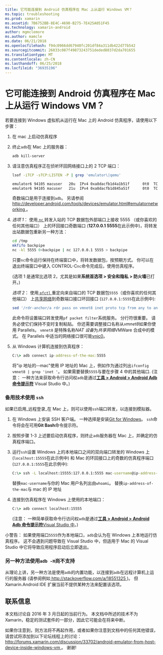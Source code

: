 ```yaml
---
title: 它可能连接到 Android 仿真程序在 Mac 上从运行 Windows VM？
ms.topic: troubleshooting
ms.prod: xamarin
ms.assetid: 7B6752BB-8E4C-4690-B275-7E425A051F45
ms.technology: xamarin-android
author: mgmclemore
ms.author: mamcle
ms.date: 06/21/2018
ms.openlocfilehash: f94c0966dd67940fc201df84a311db422d77b542
ms.sourcegitcommit: 26033c087f49873243751deded8037d2da701655
ms.translationtype: MT
ms.contentlocale: zh-CN
ms.lasthandoff: 06/25/2018
ms.locfileid: "36935196"
---
```

# <a name="is-it-possible-to-connect-to-android-emulators-running-on-a-mac-from-a-windows-vm"></a>它可能连接到 Android 仿真程序在 Mac 上从运行 Windows VM？

若要连接到 Windows 虚拟机从运行在 Mac 上的 Android 仿真程序，请使用以下步骤：

1.  在 mac 上启动仿真程序

2.  终止`adb`在 Mac 上的服务器：

    ```bash
    adb kill-server
    ```

3.  请注意仿真程序正在侦听环回网络接口上的 2 TCP 端口：

    ```bash
    lsof -iTCP -sTCP:LISTEN -P | grep 'emulator\|qemu'

    emulator6 94105 macuser   20u  IPv4 0xa8dacfb1d4a1b51f      0t0  TCP localhost:5555 (LISTEN)
    emulator6 94105 macuser   21u  IPv4 0xa8dacfb1d845a51f      0t0  TCP localhost:5554 (LISTEN)
    ```

    奇数端口是用于连接到`adb`。 另请参阅[ http://developer.android.com/tools/devices/emulator.html#emulatornetworking ](http://developer.android.com/tools/devices/emulator.html#emulatornetworking)。

4.  _选项 1_： 使用[ `nc` ](https://developer.apple.com/library/mac/documentation/Darwin/Reference/ManPages/man1/nc.1.html)转发入站的 TCP 数据包外部端口上接收 5555 （或你喜欢的任何其他端口） 上的环回接口奇数端口 (**127.0.0.1 5555**在此示例中)，将转发出站数据包重新另一种方法：

    ```bash
    cd /tmp
    mkfifo backpipe
    nc -kl 5555 0<backpipe | nc 127.0.0.1 5555 > backpipe
    ```

    只要`nc`命令运行保持在终端窗口中，将转发数据包，按预期方式。 你可以在退出终端窗口中键入 CONTROL-C`nc`命令完成后，使用仿真程序。

    (选项 1 是通常比选项 2，尤其是如果**系统首选项 > 安全和隐私 > 防火墙**已打开。) 

    _选项 2_： 使用[ `pfctl` ](https://developer.apple.com/library/mac/documentation/Darwin/Reference/ManPages/man8/pfctl.8.html)重定向来自端口的 TCP 数据包`5555`（或你喜欢的任何其他端口） 上[共享网络](http://kb.parallels.com/en/4948)到奇数端口接口环回接口 (`127.0.0.1:5555`在此示例中):

    ```bash
    sed '/rdr-anchor/a rdr pass on vmnet8 inet proto tcp from any to any port 5555 -> 127.0.0.1 port 5555' /etc/pf.conf | sudo pfctl -ef -
    ```

    此命令将设置端口转发使用`pf packet filter`系统服务。 分行符很重要。 请务必使它们保持不变时复制粘贴。 你还需要调整接口名称从*vmnet8*如果你使用 Parallels。 `vmnet8` 是特殊名称*NAT 设备*为*共享网络*VMWare 合成中的模式。 在 Parallels 中适当的网络接口很可能[vnic0](http://download.parallels.com/doc/psbm/en/Parallels_Server_Bare_Metal_Users_Guide/29258.htm)。

5.  从 Windows 计算机连接到仿真程序：

    ```cmd
    C:\> adb connect ip-address-of-the-mac:5555
    ```

    将"ip 地址的--mac"使用 IP 地址的 Mac 上，例如作为通过列出`ifconfig vmnet8 | grep 'inet '`。 如果需要替换`5555`与要在步骤 4 中的其他端口\. (注意： 一种方法来获取命令行访问权`adb`是通过[**工具 > Android > Android Adb 命令提示符**](~/cross-platform/troubleshooting/questions/version-logs.md#adb-logcat) Visual Studio 中。)

### <a name="alternate-technique-using-ssh"></a>备用技术使用 `ssh`

如果已启用_远程登录_在 Mac 上，则可以使用`ssh`端口转发，以连接到模拟器。

1.  在 Windows 上安装 SSH 客户端。 一种选择是安装[Git for Windows](https://git-for-windows.github.io/)。 `ssh`命令将会在可用**Git Bash**命令提示符。

2.  按照步骤 1-3 上述要启动仿真程序，则终止`adb`服务器在 Mac 上，并确定的仿真程序端口。

3.  运行`ssh`设置 Windows 上的本地端口之间的双向端口转发的 Windows 上 (`localhost:15555`在此示例中) 和 Mac 的环回接口上的奇数的仿真程序端口 (`127.0.0.1:5555`在此示例中):

    ```cmd 
    C:\> ssh -L localhost:15555:127.0.0.1:5555 mac-username@ip-address-of-the-mac
    ```

    替换`mac-username`与你的 Mac 用户名列出由`whoami`。 替换`ip-address-of-the-mac`与 mac 的 IP 地址

4.  连接到仿真程序在 Windows 上使用的本地端口：

    ```cmd
    C:\> adb connect localhost:15555
    ```

    (注意： 一种简单获取命令行访问权`adb`是通过[**工具 > Android > Android Adb 命令提示符**Visual Studio 中](~/cross-platform/troubleshooting/questions/version-logs.md#adb-logcat)。)

小警告： 如果使用端口`5555`作为本地端口，`adb`会认为在 Windows 上本地运行仿真程序。 这不会遇到问题导致在 Visual Studio 中，但适用于 Mac 的 Visual Studio 中它将导致应用程序启动后立即退出。

### <a name="alternate-technique-using-adb--h-is-not-yet-supported"></a>另一种方法使用`adb -H`尚不支持

从理论上讲，另一种方法是使用`adb`的内置功能，以连接到`adb`在远程计算机上运行的服务器 (请参阅例如[ http://stackoverflow.com/a/18551325 ](http://stackoverflow.com/a/18551325))。
但 Xamarin.Android IDE 扩展当前不提供某种方法来配置该选项。

## <a name="contact-information"></a>联系信息

本文档讨论自 2016 年 3 月日起的当前行为。 本文档中所述的技术不为 Xamarin，稳定的测试套件的一部分，因此它可能会在将来中断。

如果你注意到，则方法将不再起作用，或者如果你注意到文档中的任何其他错误，请尝试将添加到以下论坛线程上的讨论： [ http://forums.xamarin.com/discussion/33702/android-emulator-from-host-device-inside-windows-vm ](http://forums.xamarin.com/discussion/33702/android-emulator-from-host-device-inside-windows-vm)。
谢谢!

